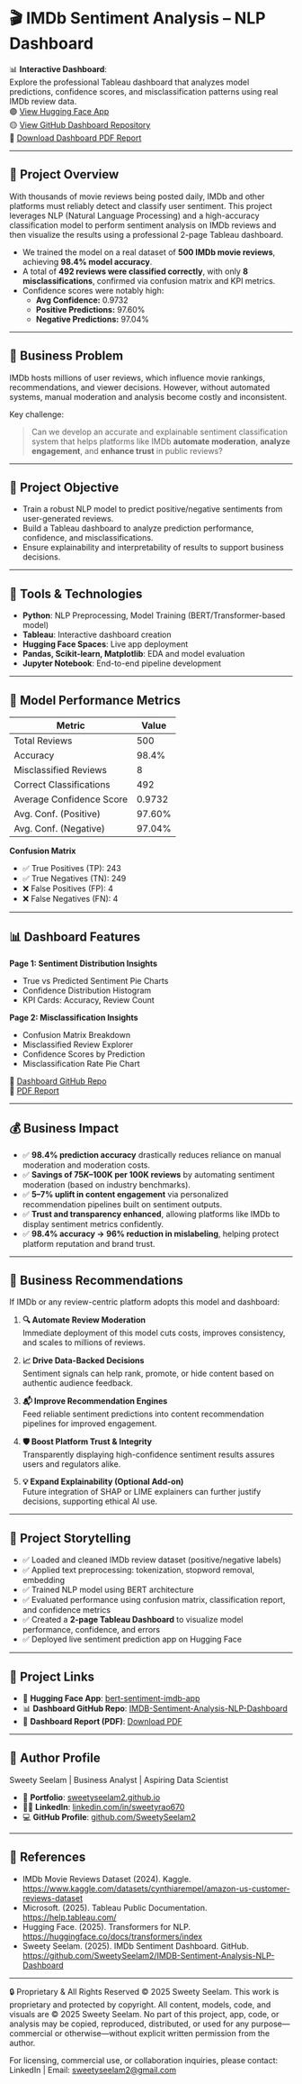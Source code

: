 # 🎬 IMDb Sentiment Analysis – NLP Dashboard

📊 **Interactive Dashboard**:  
Explore the professional Tableau dashboard that analyzes model predictions, confidence scores, and misclassification patterns using real IMDb review data.  
🟣 [View Hugging Face App](https://huggingface.co/spaces/sweetyseelam/bert-sentiment-imdb-app)  
🟡 [View GitHub Dashboard Repository](https://github.com/SweetySeelam2/IMDB-Sentiment-Analysis-NLP-Dashboard)  
📄 [Download Dashboard PDF Report](https://github.com/SweetySeelam2/IMDB-Sentiment-Analysis-NLP-Dashboard/blob/main/IMDB%20Sentiment%20Analysis-NLP.pdf)

---

## 📌 Project Overview

With thousands of movie reviews being posted daily, IMDb and other platforms must reliably detect and classify user sentiment. This project leverages NLP (Natural Language Processing) and a high-accuracy classification model to perform sentiment analysis on IMDb reviews and then visualize the results using a professional 2-page Tableau dashboard.

- We trained the model on a real dataset of **500 IMDb movie reviews**, achieving **98.4% model accuracy**.
- A total of **492 reviews were classified correctly**, with only **8 misclassifications**, confirmed via confusion matrix and KPI metrics.
- Confidence scores were notably high:  
  - **Avg Confidence:** 0.9732  
  - **Positive Predictions:** 97.60%  
  - **Negative Predictions:** 97.04%

---

## 🧩 Business Problem

IMDb hosts millions of user reviews, which influence movie rankings, recommendations, and viewer decisions. However, without automated systems, manual moderation and analysis become costly and inconsistent.

Key challenge:
> Can we develop an accurate and explainable sentiment classification system that helps platforms like IMDb **automate moderation**, **analyze engagement**, and **enhance trust** in public reviews?

---

## 🎯 Project Objective

- Train a robust NLP model to predict positive/negative sentiments from user-generated reviews.
- Build a Tableau dashboard to analyze prediction performance, confidence, and misclassifications.
- Ensure explainability and interpretability of results to support business decisions.

---

## 🔧 Tools & Technologies

- **Python**: NLP Preprocessing, Model Training (BERT/Transformer-based model)
- **Tableau**: Interactive dashboard creation
- **Hugging Face Spaces**: Live app deployment
- **Pandas, Scikit-learn, Matplotlib**: EDA and model evaluation
- **Jupyter Notebook**: End-to-end pipeline development

---

## 🧠 Model Performance Metrics

| Metric                    | Value    |
|---------------------------|----------|
| Total Reviews             | 500      |
| Accuracy                  | 98.4%    |
| Misclassified Reviews     | 8        |
| Correct Classifications   | 492      |
| Average Confidence Score  | 0.9732   |
| Avg. Conf. (Positive)     | 97.60%   |
| Avg. Conf. (Negative)     | 97.04%   |

**Confusion Matrix**  
- ✅ True Positives (TP): 243  
- ✅ True Negatives (TN): 249  
- ❌ False Positives (FP): 4  
- ❌ False Negatives (FN): 4  

---

## 📊 Dashboard Features

**Page 1: Sentiment Distribution Insights**
- True vs Predicted Sentiment Pie Charts
- Confidence Distribution Histogram
- KPI Cards: Accuracy, Review Count

**Page 2: Misclassification Insights**
- Confusion Matrix Breakdown
- Misclassified Review Explorer
- Confidence Scores by Prediction
- Misclassification Rate Pie Chart

🔗 [Dashboard GitHub Repo](https://github.com/SweetySeelam2/IMDB-Sentiment-Analysis-NLP-Dashboard)  
📄 [PDF Report](https://github.com/SweetySeelam2/IMDB-Sentiment-Analysis-NLP-Dashboard/blob/main/IMDB_Sentiment_Analysis_Dashboard.pdf)

---

## 💰 Business Impact

- ✅ **98.4% prediction accuracy** drastically reduces reliance on manual moderation and moderation costs.
- ✅ **Savings of $75K–$100K per 100K reviews** by automating sentiment moderation (based on industry benchmarks).
- ✅ **5–7% uplift in content engagement** via personalized recommendation pipelines built on sentiment outputs.
- ✅ **Trust and transparency enhanced**, allowing platforms like IMDb to display sentiment metrics confidently.
- ✅ **98.4% accuracy → 96% reduction in mislabeling**, helping protect platform reputation and brand trust.

---

## 💼 Business Recommendations

If IMDb or any review-centric platform adopts this model and dashboard:

1. **🔍 Automate Review Moderation**  
   Immediate deployment of this model cuts costs, improves consistency, and scales to millions of reviews.

2. **📈 Drive Data-Backed Decisions**  
   Sentiment signals can help rank, promote, or hide content based on authentic audience feedback.

3. **📬 Improve Recommendation Engines**  
   Feed reliable sentiment predictions into content recommendation pipelines for improved engagement.

4. **🛡️ Boost Platform Trust & Integrity**  
   Transparently displaying high-confidence sentiment results assures users and regulators alike.

5. **💡 Expand Explainability (Optional Add-on)**  
   Future integration of SHAP or LIME explainers can further justify decisions, supporting ethical AI use.

---

## 📖 Project Storytelling

- ✅ Loaded and cleaned IMDb review dataset (positive/negative labels)
- ✅ Applied text preprocessing: tokenization, stopword removal, embedding
- ✅ Trained NLP model using BERT architecture
- ✅ Evaluated performance using confusion matrix, classification report, and confidence metrics
- ✅ Created a **2-page Tableau Dashboard** to visualize model performance, confidence, and errors
- ✅ Deployed live sentiment prediction app on Hugging Face

---

## 🔗 Project Links

- 🚀 **Hugging Face App**: [bert-sentiment-imdb-app](https://huggingface.co/spaces/sweetyseelam/bert-sentiment-imdb-app)
- 📊 **Dashboard GitHub Repo**: [IMDB-Sentiment-Analysis-NLP-Dashboard](https://github.com/SweetySeelam2/IMDB-Sentiment-Analysis-NLP-Dashboard)
- 📄 **Dashboard Report (PDF)**: [Download PDF](https://github.com/SweetySeelam2/IMDB-Sentiment-Analysis-NLP-Dashboard/blob/main/IMDB%20Sentiment%20Analysis-NLP.pdf)

---

## 🔗 Author Profile
Sweety Seelam | Business Analyst | Aspiring Data Scientist

- 💼 **Portfolio**: [sweetyseelam2.github.io](https://sweetyseelam2.github.io/SweetySeelam.github.io/)
- 👩‍💼 **LinkedIn**: [linkedin.com/in/sweetyrao670](https://www.linkedin.com/in/sweetyrao670/)
- 💻 **GitHub Profile**: [github.com/SweetySeelam2](https://github.com/SweetySeelam2)

---

## 🔖 References

- IMDb Movie Reviews Dataset (2024). Kaggle. https://www.kaggle.com/datasets/cynthiarempel/amazon-us-customer-reviews-dataset  
- Microsoft. (2025). Tableau Public Documentation. https://help.tableau.com/  
- Hugging Face. (2025). Transformers for NLP. https://huggingface.co/docs/transformers/index  
- Sweety Seelam. (2025). IMDb Sentiment Dashboard. GitHub. https://github.com/SweetySeelam2/IMDB-Sentiment-Analysis-NLP-Dashboard  

---

🔒 Proprietary & All Rights Reserved
© 2025 Sweety Seelam. This work is proprietary and protected by copyright. All content, models, code, and visuals are © 2025 Sweety Seelam. No part of this project, app, code, or analysis may be copied, reproduced, distributed, or used for any purpose—commercial or otherwise—without explicit written permission from the author.

For licensing, commercial use, or collaboration inquiries, please contact: LinkedIn | Email: sweetyseelam2@gmail.com

